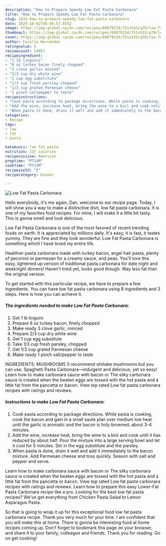```yaml
---
description: "How to Prepare Speedy Low Fat Pasta Carbonara"
title: "How to Prepare Speedy Low Fat Pasta Carbonara"
slug: 1431-how-to-prepare-speedy-low-fat-pasta-carbonara
date: 2020-10-02T06:44:57.035Z
image: https://img-global.cpcdn.com/recipes/60879224/751x532cq70/low-fat-pasta-carbonara-recipe-main-photo.jpg
thumbnail: https://img-global.cpcdn.com/recipes/60879224/751x532cq70/low-fat-pasta-carbonara-recipe-main-photo.jpg
cover: https://img-global.cpcdn.com/recipes/60879224/751x532cq70/low-fat-pasta-carbonara-recipe-main-photo.jpg
author: Cecelia Hernandez
ratingvalue: 5
reviewcount: 14057
recipeingredient:
- "1 lb linguini"
- "6 oz turkey bacon finely chopped"
- "3 clove garlic minced"
- "2/3 cup dry white wine"
- "1 cup egg substitute"
- "1/3 cup fresh parsley chopped"
- "1/3 cup grated Parmesan cheese"
- "1 pinch saltpepper to taste"
recipeinstructions:
- "Cook pasta according to package directions. While pasta is cooking, cook the bacon and gain in a small saute plan over medium low heat until the garlic is aromatic and the bacon is holy browned, about 3-4 minutes."
- "Add the wine, increase heat, bring the wine to a boil and cook until it has reduced by about half. Pour the mixture into a large serving bowl and let it cool for 5 minutes. Stir in the egg substitute and the parsley."
- "When pasta is done, drain it well and add it immediately to the bacon mixture. Add Parmesan cheese and toss quickly. Season with salt and pepper and serve."
categories:
- Recipe
tags:
- low
- fat
- pasta

katakunci: low fat pasta 
nutrition: 237 calories
recipecuisine: American
preptime: "PT14M"
cooktime: "PT33M"
recipeyield: "2"
recipecategory: Dinner

---
```



![Low Fat Pasta Carbonara](https://img-global.cpcdn.com/recipes/60879224/751x532cq70/low-fat-pasta-carbonara-recipe-main-photo.jpg)

Hello everybody, it's me again, Dan, welcome to our recipe page. Today, I will show you a way to make a distinctive dish, low fat pasta carbonara. It is one of my favorites food recipes. For mine, I will make it a little bit tasty. This is gonna smell and look delicious.

Low Fat Pasta Carbonara is one of the most favored of recent trending foods on earth. It is appreciated by millions daily. It's easy, it is fast, it tastes yummy. They are fine and they look wonderful. Low Fat Pasta Carbonara is something which I have loved my entire life.

Healthier pasta carbonara made with turkey bacon, angel hair pasta, plenty of pecorino or parmesan for a creamy sauce, and peas. You&#39;ll love this easy, lightened up version of traditional pasta carbonara for date night and weeknight dinners! Haven&#39;t tried yet, looks good though. Way less fat than the original version.


To get started with this particular recipe, we have to prepare a few ingredients. You can have low fat pasta carbonara using 8 ingredients and 3 steps. Here is how you can achieve it.

<!--inarticleads1-->

##### The ingredients needed to make Low Fat Pasta Carbonara:

1. Get 1 lb linguini
1. Prepare 6 oz turkey bacon, finely chopped
1. Make ready 3 clove garlic, minced
1. Prepare 2/3 cup dry white wine
1. Get 1 cup egg substitute
1. Take 1/3 cup fresh parsley, chopped
1. Get 1/3 cup grated Parmesan cheese
1. Make ready 1 pinch salt/pepper to taste


INGREDIENTS: MUSHROOMS (I recommend shiitake mushrooms but you can use. Spaghetti Pasta Carbonara—indulgent and delicious, yet so easy! Learn how to make carbonara sauce with bacon or The silky carbonara sauce is created when the beaten eggs are tossed with the hot pasta and a little fat from the pancetta or bacon. View top rated Low fat pasta carbonara recipes with ratings and reviews. 

<!--inarticleads2-->

##### Instructions to make Low Fat Pasta Carbonara:

1. Cook pasta according to package directions. While pasta is cooking, cook the bacon and gain in a small saute plan over medium low heat until the garlic is aromatic and the bacon is holy browned, about 3-4 minutes.
1. Add the wine, increase heat, bring the wine to a boil and cook until it has reduced by about half. Pour the mixture into a large serving bowl and let it cool for 5 minutes. Stir in the egg substitute and the parsley.
1. When pasta is done, drain it well and add it immediately to the bacon mixture. Add Parmesan cheese and toss quickly. Season with salt and pepper and serve.


Learn how to make carbonara sauce with bacon or The silky carbonara sauce is created when the beaten eggs are tossed with the hot pasta and a little fat from the pancetta or bacon. View top rated Low fat pasta carbonara recipes with ratings and reviews. Learn how to prepare this easy Lower-Fat Pasta Carbonara recipe like a pro. Looking for the best low fat pasta recipes? We&#39;ve got everything from Chicken Pasta Salad to Lemon Asparagus Pasta. 

So that is going to wrap it up for this exceptional food low fat pasta carbonara recipe. Thank you very much for your time. I am confident that you will make this at home. There is gonna be interesting food at home recipes coming up. Don't forget to bookmark this page on your browser, and share it to your family, colleague and friends. Thank you for reading. Go on get cooking!
